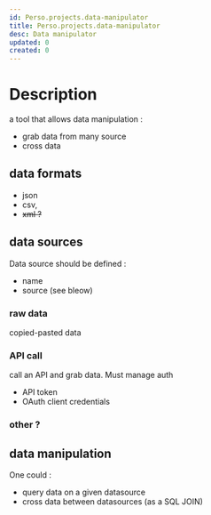 ```yaml
---
id: Perso.projects.data-manipulator
title: Perso.projects.data-manipulator
desc: Data manipulator
updated: 0
created: 0
---
```

# Description

a tool that allows data manipulation :
  - grab data from many source
  - cross data 

## data formats
 - json
 - csv, 
 - ~~xml ?~~

## data sources

Data source should be defined :
  - name
  - source (see bleow)


### raw data
copied-pasted data

### API call
call an API and grab data.
Must manage auth 
 - API token
 - OAuth client credentials
 
### other ?

## data manipulation

One could :
  - query data on a given datasource
  - cross data between datasources (as a SQL JOIN)





